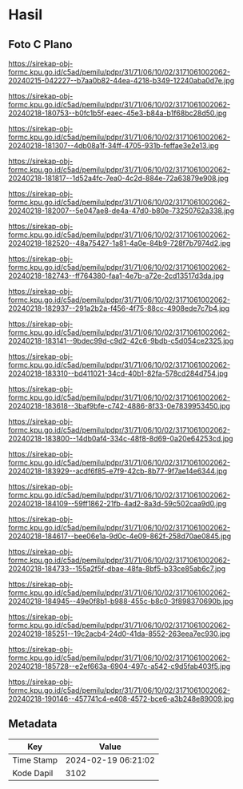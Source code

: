 # Hasil

## Foto C Plano

https://sirekap-obj-formc.kpu.go.id/c5ad/pemilu/pdpr/31/71/06/10/02/3171061002062-20240215-042227--b7aa0b82-44ea-4218-b349-12240aba0d7e.jpg

https://sirekap-obj-formc.kpu.go.id/c5ad/pemilu/pdpr/31/71/06/10/02/3171061002062-20240218-180753--b0fc1b5f-eaec-45e3-b84a-b1f68bc28d50.jpg

https://sirekap-obj-formc.kpu.go.id/c5ad/pemilu/pdpr/31/71/06/10/02/3171061002062-20240218-181307--4db08a1f-34ff-4705-931b-feffae3e2e13.jpg

https://sirekap-obj-formc.kpu.go.id/c5ad/pemilu/pdpr/31/71/06/10/02/3171061002062-20240218-181817--1d52a4fc-7ea0-4c2d-884e-72a63879e908.jpg

https://sirekap-obj-formc.kpu.go.id/c5ad/pemilu/pdpr/31/71/06/10/02/3171061002062-20240218-182007--5e047ae8-de4a-47d0-b80e-73250762a338.jpg

https://sirekap-obj-formc.kpu.go.id/c5ad/pemilu/pdpr/31/71/06/10/02/3171061002062-20240218-182520--48a75427-1a81-4a0e-84b9-728f7b7974d2.jpg

https://sirekap-obj-formc.kpu.go.id/c5ad/pemilu/pdpr/31/71/06/10/02/3171061002062-20240218-182743--ff764380-faa1-4e7b-a72e-2cd13517d3da.jpg

https://sirekap-obj-formc.kpu.go.id/c5ad/pemilu/pdpr/31/71/06/10/02/3171061002062-20240218-182937--291a2b2a-f456-4f75-88cc-4908ede7c7b4.jpg

https://sirekap-obj-formc.kpu.go.id/c5ad/pemilu/pdpr/31/71/06/10/02/3171061002062-20240218-183141--9bdec99d-c9d2-42c6-9bdb-c5d054ce2325.jpg

https://sirekap-obj-formc.kpu.go.id/c5ad/pemilu/pdpr/31/71/06/10/02/3171061002062-20240218-183310--bd411021-34cd-40b1-82fa-578cd284d754.jpg

https://sirekap-obj-formc.kpu.go.id/c5ad/pemilu/pdpr/31/71/06/10/02/3171061002062-20240218-183618--3baf9bfe-c742-4886-8f33-0e7839953450.jpg

https://sirekap-obj-formc.kpu.go.id/c5ad/pemilu/pdpr/31/71/06/10/02/3171061002062-20240218-183800--14db0af4-334c-48f8-8d69-0a20e64253cd.jpg

https://sirekap-obj-formc.kpu.go.id/c5ad/pemilu/pdpr/31/71/06/10/02/3171061002062-20240218-183929--acdf6f85-e7f9-42cb-8b77-9f7ae14e6344.jpg

https://sirekap-obj-formc.kpu.go.id/c5ad/pemilu/pdpr/31/71/06/10/02/3171061002062-20240218-184109--59ff1862-21fb-4ad2-8a3d-59c502caa9d0.jpg

https://sirekap-obj-formc.kpu.go.id/c5ad/pemilu/pdpr/31/71/06/10/02/3171061002062-20240218-184617--bee06e1a-9d0c-4e09-862f-258d70ae0845.jpg

https://sirekap-obj-formc.kpu.go.id/c5ad/pemilu/pdpr/31/71/06/10/02/3171061002062-20240218-184733--155a2f5f-dbae-48fa-8bf5-b33ce85ab6c7.jpg

https://sirekap-obj-formc.kpu.go.id/c5ad/pemilu/pdpr/31/71/06/10/02/3171061002062-20240218-184945--49e0f8b1-b988-455c-b8c0-3f898370690b.jpg

https://sirekap-obj-formc.kpu.go.id/c5ad/pemilu/pdpr/31/71/06/10/02/3171061002062-20240218-185251--19c2acb4-24d0-41da-8552-263eea7ec930.jpg

https://sirekap-obj-formc.kpu.go.id/c5ad/pemilu/pdpr/31/71/06/10/02/3171061002062-20240218-185728--e2ef663a-6904-497c-a542-c9d5fab403f5.jpg

https://sirekap-obj-formc.kpu.go.id/c5ad/pemilu/pdpr/31/71/06/10/02/3171061002062-20240218-190146--457741c4-e408-4572-bce6-a3b248e89009.jpg


## Metadata

| Key        | Value               |
| ---------- | ------------------- |
| Time Stamp | 2024-02-19 06:21:02 |
| Kode Dapil | 3102                |




